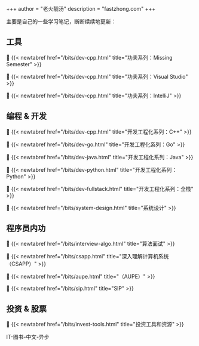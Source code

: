 +++
author = "老火靓汤"
description = "fastzhong.com"
+++

主要是自己的一些学习笔记，断断续续地更新：

## 工具

📖 {{< newtabref href="/bits/dev-cpp.html" title="功夫系列：Missing Semester" >}}

📖 {{< newtabref href="/bits/dev-cpp.html" title="功夫系列：Visual Studio" >}}

📖 {{< newtabref href="/bits/dev-cpp.html" title="功夫系列：IntelliJ" >}}

## 编程 & 开发

📖 {{< newtabref href="/bits/dev-cpp.html" title="开发工程化系列：C++" >}}

📖 {{< newtabref href="/bits/dev-go.html" title="开发工程化系列：Go" >}}

📖 {{< newtabref href="/bits/dev-java.html" title="开发工程化系列：Java" >}}

📖 {{< newtabref href="/bits/dev-python.html" title="开发工程化系列：Python" >}}

📖 {{< newtabref href="/bits/dev-fullstack.html" title="开发工程化系列：全栈" >}}

📖 {{< newtabref href="/bits/system-design.html" title="系统设计" >}}

## 程序员内功

📖 {{< newtabref href="/bits/interview-algo.html" title="算法面试" >}}

📖 {{< newtabref href="/bits/csapp.html" title="深入理解计算机系统（CSAPP）" >}}

📖 {{< newtabref href="/bits/aupe.html" title="（AUPE）" >}}

📖 {{< newtabref href="/bits/sip.html" title="SIP" >}}

## 投资 & 股票

📖 {{< newtabref href="/bits/invest-tools.html" title="投资工具和资源" >}}

IT-图书-中文-异步
